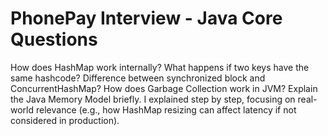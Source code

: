 
# PhonePay Interview - Java Core Questions
How does HashMap work internally? 
What happens if two keys have the same hashcode?
Difference between synchronized block and ConcurrentHashMap?
How does Garbage Collection work in JVM?
Explain the Java Memory Model briefly.
I explained step by step, focusing on real-world relevance (e.g., how HashMap resizing can affect latency if not considered in production).
